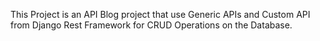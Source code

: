 This Project is an API Blog project that use Generic APIs  and Custom API from Django Rest Framework for CRUD Operations on the Database.
